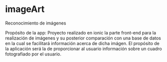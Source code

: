 # imageArt
Reconocimiento de imágenes

Propósito de la app:
Proyecto realizado en ionic la parte front-end para la realización de imágenes y 
su posterior comparación con una base de datos en la cual se facilitará información 
acerca de dicha imágen. El propósito de la aplicación será la de proporcionar al 
usuario información sobre un cuadro fotografiado por el usuario.

